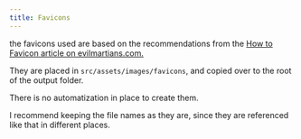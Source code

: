 ```yaml
---
title: Favicons
---
```


the favicons used are based on the recommendations from the [How to Favicon article on evilmartians.com.](https://evilmartians.com/chronicles/how-to-favicon-in-2021-six-files-that-fit-most-needs)

They are placed in `src/assets/images/favicons`, and copied over to the root of the output folder.

There is no automatization in place to create them.

I recommend keeping the file names as they are, since they are referenced like that in different places.
